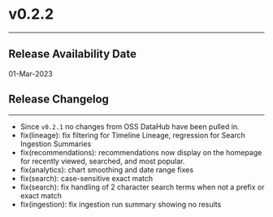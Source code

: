 # v0.2.2

---

## Release Availability Date

01-Mar-2023

## Release Changelog

---

- Since `v0.2.1` no changes from OSS DataHub have been pulled in.
- fix(lineage): fix filtering for Timeline Lineage, regression for Search Ingestion Summaries
- fix(recommendations): recommendations now display on the homepage for recently viewed, searched, and most popular.
- fix(analytics): chart smoothing and date range fixes
- fix(search): case-sensitive exact match
- fix(search): fix handling of 2 character search terms when not a prefix or exact match
- fix(ingestion): fix ingestion run summary showing no results
